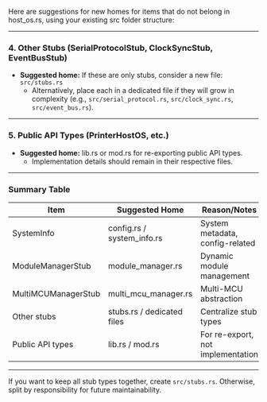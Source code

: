Here are suggestions for new homes for items that do not belong in host_os.rs, using your existing src folder structure:

---

### 4. Other Stubs (SerialProtocolStub, ClockSyncStub, EventBusStub)
- **Suggested home:** If these are only stubs, consider a new file: `src/stubs.rs`
  - Alternatively, place each in a dedicated file if they will grow in complexity (e.g., `src/serial_protocol.rs`, `src/clock_sync.rs`, `src/event_bus.rs`).

---

### 5. Public API Types (PrinterHostOS, etc.)
- **Suggested home:** lib.rs or mod.rs for re-exporting public API types.
  - Implementation details should remain in their respective files.

---

### Summary Table

| Item                   | Suggested Home                | Reason/Notes                                 |
|------------------------|-------------------------------|----------------------------------------------|
| SystemInfo             | config.rs / system_info.rs    | System metadata, config-related              |
| ModuleManagerStub      | module_manager.rs             | Dynamic module management                    |
| MultiMCUManagerStub    | multi_mcu_manager.rs          | Multi-MCU abstraction                        |
| Other stubs            | stubs.rs / dedicated files    | Centralize stub types                        |
| Public API types       | lib.rs / mod.rs               | For re-export, not implementation            |

---

If you want to keep all stub types together, create `src/stubs.rs`. Otherwise, split by responsibility for future maintainability.